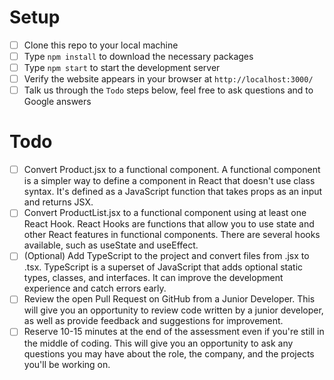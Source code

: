 # Setup
- [ ] Clone this repo to your local machine
- [ ] Type `npm install` to download the necessary packages
- [ ] Type `npm start` to start the development server 
- [ ] Verify the website appears in your browser at `http://localhost:3000/`
- [ ] Talk us through the `Todo` steps below, feel free to ask questions and to Google answers

# Todo
- [ ] Convert Product.jsx to a functional component. A functional component is a simpler way to define a component in React that doesn't use class syntax. It's defined as a JavaScript function that takes props as an input and returns JSX.
- [ ] Convert ProductList.jsx to a functional component using at least one React Hook. React Hooks are functions that allow you to use state and other React features in functional components. There are several hooks available, such as useState and useEffect.
- [ ] (Optional) Add TypeScript to the project and convert files from .jsx to .tsx. TypeScript is a superset of JavaScript that adds optional static types, classes, and interfaces. It can improve the development experience and catch errors early.
- [ ] Review the open Pull Request on GitHub from a Junior Developer. This will give you an opportunity to review code written by a junior developer, as well as provide feedback and suggestions for improvement.
- [ ] Reserve 10-15 minutes at the end of the assessment even if you're still in the middle of coding. This will give you an opportunity to ask any questions you may have about the role, the company, and the projects you'll be working on.
